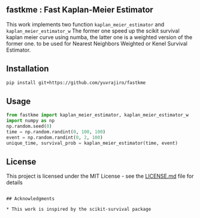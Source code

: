 

## fastkme : Fast Kaplan-Meier Estimator

This work implements two function `kaplan_meier_estimator` and `kaplan_meier_estimator_w`
The former one speed up the scikit survival kaplan meier curve using numba, the latter one is a weighted version of the former one.
to be used for Nearest Neighbors Weighted or Kenel Survival Estimator.

## Installation

```bash
pip install git+https://github.com/yuvrajiro/fastkme
```

## Usage

```python
from fastkme import kaplan_meier_estimator, kaplan_meier_estimator_w
import numpy as np
np.random.seed(0)
time = np.random.randint(0, 100, 100)
event = np.random.randint(0, 2, 100)
unique_time, survival_prob = kaplan_meier_estimator(time, event)
```

## License

This project is licensed under the MIT License - see the [LICENSE.md](LICENSE.md) file for details


```

## Acknowledgments

* This work is inspired by the scikit-survival package
